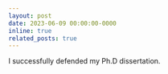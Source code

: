 ```yaml
---
layout: post
date: 2023-06-09 00:00:00-0000
inline: true
related_posts: true
---
```


I successfully defended my Ph.D dissertation.